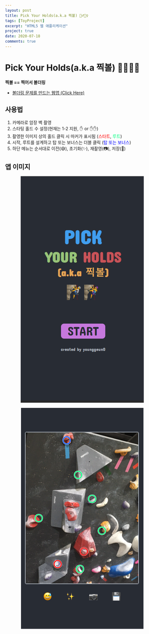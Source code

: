 ```yaml
---
layout: post
title: Pick Your Holds(a.k.a 찍볼) 🧗‍♂️🧗‍♀️
tags: [ToyProject]
excerpt: "HTML5 웹 애플리케이션"
project: true
date: 2020-07-18
comments: true
---
```


# Pick Your Holds(a.k.a 찍볼) 🧗‍♂️🧗‍♀️

**찍볼 == 찍어서 볼더링**
* [볼더링 문제를 만드는 웹앱 (Click Here)](https://younggeun0.github.io/projects/pickyourholds/index.html)

## 사용법

1. 카메라로 암장 벽 촬영
2. 스타팅 홀드 수 설정(현재는 1-2 지원, ✋ or ✋✋)
3. 촬영한 이미지 상의 홀드 클릭 시 마커가 표시됨 (<span style="color:red">스타트</span>, <span style="color:springgreen">루트</span>)
4. 시작, 루트를 설계하고 탑 또는 보너스는 더블 클릭 (<span style="color:blue">탑 또는 보너스</span>)
5. 하단 메뉴는 순서대로 이전(😅), 초기화(✨), 재촬영(📷), 저장(💾)

## 앱 이미지

<span style="display:block; text-align:center">![pyh01](https://github.com/younggeun0/younggeun0.github.io/raw/master/_posts/img/toyProjects/pyh/pyh01.png?raw=true)</span>

<span style="display:block; text-align:center">![pyh01](https://github.com/younggeun0/younggeun0.github.io/raw/master/_posts/img/toyProjects/pyh/pyh02.png?raw=true)</span>
